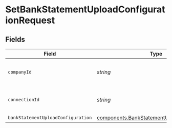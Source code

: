 # SetBankStatementUploadConfigurationRequest


## Fields

| Field                                                                                                      | Type                                                                                                       | Required                                                                                                   | Description                                                                                                | Example                                                                                                    |
| ---------------------------------------------------------------------------------------------------------- | ---------------------------------------------------------------------------------------------------------- | ---------------------------------------------------------------------------------------------------------- | ---------------------------------------------------------------------------------------------------------- | ---------------------------------------------------------------------------------------------------------- |
| `companyId`                                                                                                | *string*                                                                                                   | :heavy_check_mark:                                                                                         | Unique identifier for a company.                                                                           | 8a210b68-6988-11ed-a1eb-0242ac120002                                                                       |
| `connectionId`                                                                                             | *string*                                                                                                   | :heavy_check_mark:                                                                                         | Unique identifier for a connection.                                                                        | 2e9d2c44-f675-40ba-8049-353bfcb5e171                                                                       |
| `bankStatementUploadConfiguration`                                                                         | [components.BankStatementUploadConfiguration](../../models/components/bankstatementuploadconfiguration.md) | :heavy_minus_sign:                                                                                         | N/A                                                                                                        |                                                                                                            |